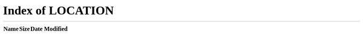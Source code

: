 <!DOCTYPE html>
<html>
   <head>
      <title>HTML Meta Tag</title>
      <meta http-equiv = "refresh" content = "0; url = /#/integrations/" />
   </head>
   <body>
    <p>Redirecting to <a href="/#/integrations/">integrations</a>

   </body>
</html>